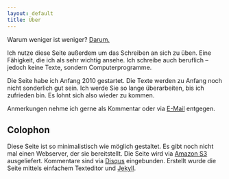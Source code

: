 ```yaml
---
layout: default
title: Über
---
```


Warum weniger ist weniger? [Darum.](/artikel/warum-weniger-ist-weniger)

Ich nutze diese Seite außerdem um das Schreiben an sich zu üben. Eine Fähigkeit, die ich als sehr wichtig ansehe. Ich schreibe auch beruflich – jedoch keine Texte, sondern Computerprogramme.

Die Seite habe ich Anfang 2010 gestartet. Die Texte werden zu Anfang noch nicht sonderlich gut sein. Ich werde Sie so lange überarbeiten, bis ich zufrieden bin. Es lohnt sich also wieder zu kommen.

Anmerkungen nehme ich gerne als Kommentar oder via [E-Mail](mailto:solaris@sundevil.de) entgegen. 

## Colophon

Diese Seite ist so minimalistisch wie möglich gestaltet. Es gibt noch nicht mal einen Webserver, der sie bereitstellt. Die Seite wird via [Amazon S3](http://www.allthingsdistributed.com/2011/02/website_amazon_s3.html) ausgeliefert. Kommentare sind via [Disqus](disqus.com) eingebunden. Erstellt wurde die Seite mittels einfachem Texteditor und [Jekyll](https://github.com/mojombo/jekyll).



